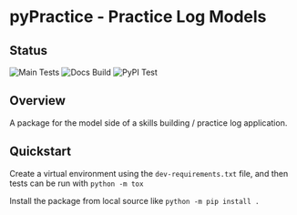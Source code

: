 # pyPractice - Practice Log Models

## Status

![Main Tests](https://github.com/SamAikin/pypractice/actions/workflows/main-tests.yml/badge.svg)
![Docs Build](https://app.readthedocs.org/projects/samaikin-pypractice/badge/?version=stable&style=default)
![PyPI Test](https://github.com/SamAikin/pypractice/actions/workflows/pypi-test-release.yml/badge.svg)

## Overview

A package for the model side of a skills building / practice log application.

## Quickstart

Create a virtual environment using the `dev-requirements.txt` file, and then tests can be run with `python -m tox`

Install the package from local source like `python -m pip install .`
